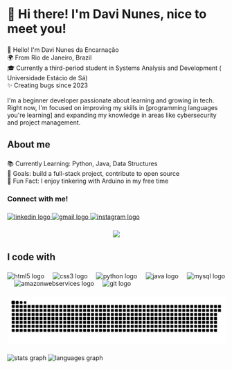 <h1 align="left">👋 Hi there! I'm Davi Nunes, nice to meet you!</h1>

###

<p align="left">👋 Hello! I'm Davi Nunes da Encarnação<br>🌍 From Rio de Janeiro, Brazil<br>🎓 Currently a third-period student in Systems Analysis and Development ( Universidade Estácio de Sá)<br>✨ Creating bugs since 2023<br><br>I'm a beginner developer passionate about learning and growing in tech. Right now, I'm focused on improving my skills in [programming languages you're learning] and expanding my knowledge in areas like cybersecurity and project management.</p>

###

<h2 align="left">About me</h2>

###

<p align="left">📚 Currently Learning: Python, Java, Data Structures<br>🎯 Goals: build a full-stack project, contribute to open source<br>🎲 Fun Fact: I enjoy tinkering with Arduino in my free time</p>

###

<h3 align="left">Connect with me!</h3>

###

<div align="left">
  <a href="https://www.linkedin.com/in/davi-nunes-19993a246/" target="_blank">
    <img src="https://raw.githubusercontent.com/maurodesouza/profile-readme-generator/master/src/assets/icons/social/linkedin/default.svg" width="52" height="40" alt="linkedin logo"  />
  </a>
  <a href="https://criarmeulink.com.br/u/1731167119" target="_blank">
    <img src="https://raw.githubusercontent.com/maurodesouza/profile-readme-generator/master/src/assets/icons/social/gmail/default.svg" width="52" height="40" alt="gmail logo"  />
  </a>
  <a href="https://www.instagram.com/davvi2d/" target="_blank">
    <img src="https://raw.githubusercontent.com/maurodesouza/profile-readme-generator/master/src/assets/icons/social/instagram/default.svg" width="52" height="40" alt="instagram logo"  />
  </a>
</div>

###

<div align="center">
  <img height="250" src="https://i.pinimg.com/originals/f9/57/6f/f9576fca9fc8ef79976a1d6327bbe9ae.gif"  />
</div>

###

<h2 align="left">I code with</h2>

###

<div align="left">
  <img src="https://cdn.jsdelivr.net/gh/devicons/devicon/icons/html5/html5-original.svg" height="40" alt="html5 logo"  />
  <img width="12" />
  <img src="https://cdn.jsdelivr.net/gh/devicons/devicon/icons/css3/css3-original.svg" height="40" alt="css3 logo"  />
  <img width="12" />
  <img src="https://cdn.jsdelivr.net/gh/devicons/devicon/icons/python/python-original.svg" height="40" alt="python logo"  />
  <img width="12" />
  <img src="https://cdn.jsdelivr.net/gh/devicons/devicon/icons/java/java-original.svg" height="40" alt="java logo"  />
  <img width="12" />
  <img src="https://cdn.jsdelivr.net/gh/devicons/devicon/icons/mysql/mysql-original.svg" height="40" alt="mysql logo"  />
  <img width="12" />
  <img src="https://cdn.jsdelivr.net/gh/devicons/devicon/icons/amazonwebservices/amazonwebservices-line-wordmark.svg" height="40" alt="amazonwebservices logo"  />
  <img width="12" />
  <img src="https://cdn.jsdelivr.net/gh/devicons/devicon/icons/git/git-original.svg" height="40" alt="git logo"  />
</div>

###

<picture align="center">
  <source media="(prefers-color-scheme: dark)" srcset="https://raw.githubusercontent.com/Davi3dd/Davi3dd/output/github-contribution-grid-snake-dark.svg">
  <source media="(prefers-color-scheme: light)" srcset="https://raw.githubusercontent.com/Davi3dd/Davi3dd/output/github-contribution-grid-snake-dark.svg">
  <img align="center" alt="github contribution grid snake animation" src="https://raw.githubusercontent.com/Davi3dd/Davi3dd/output/github-contribution-grid-snake.svg">
</picture>

###

<div align="left">
  <img src="https://github-readme-stats.vercel.app/api?username=Davi3dd&hide_title=false&hide_rank=false&show_icons=true&include_all_commits=true&count_private=true&disable_animations=false&theme=dracula&locale=en&hide_border=false&order=1" height="150" alt="stats graph"  />
  <img src="https://github-readme-stats.vercel.app/api/top-langs?username=Davi3dd&locale=en&hide_title=false&layout=compact&card_width=320&langs_count=5&theme=dracula&hide_border=false&order=2" height="140" alt="languages graph"  />
</div>

###
